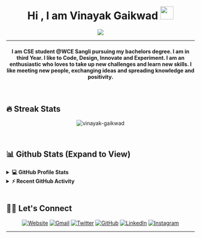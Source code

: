 
<h1 align="center">Hi , I am Vinayak Gaikwad <img src="https://media.giphy.com/media/hvRJCLFzcasrR4ia7z/giphy.gif" width="35"></h1>
<p align="center">
  <a href="https://github.com/DenverCoder1/readme-typing-svg"><img src="https://readme-typing-svg.herokuapp.com?color=%23F7F7F7&size=25&lines=Computer+Science+Student;Full+Stack+Web+Developer;DS+%7C+AI+%7C+Opensource+Enthusiast;Reader"></a>
</p>
<hr/>
<h4 align="center">I am CSE student @WCE Sangli pursuing my bachelors degree. I am in third Year. I like to Code, Design, Innovate and Experiment. I am an enthusiastic who loves to take up new challenges and learn new skills. I like meeting new people, exchanging ideas and spreading knowledge and positivity.</h4>
<br>

## 🔥 Streak Stats
<p align="center"><img src="https://github-readme-streak-stats.herokuapp.com/?user=vinayak-gaikwad&theme=algolia" alt="vinayak-gaikwad"  /></p>

<br/>

## 📊 Github Stats (Expand to View) 

<details> 
  <summary><b>💻 GitHub Profile Stats</b></summary>
  <br/>
  <p align="center">
    <a href="https://github.com/anuraghazra/github-readme-stats"><img alt="Vinayak's Github Stats" src="https://github-readme-stats.vercel.app/api?username=vinayak-gaikwad&show_icons=true&count_private=true&theme=algolia" height="192px"/></a>
<br/>
  &nbsp;
	  <img src="https://github-readme-stats.vercel.app/api/top-langs?username=vinayak-gaikwad&show_icons=true&locale=en&layout=compact&theme=algolia" alt="vinayak-gaikwad" height="192px"/>
  <br/>
  <b>Note:</b> Top languages is only a metric of the languages my public code consists of and doesn't reflect experience or skill level.
  </p>
</details>


<details>
  <summary><b>⚡ Recent GitHub Activity</b></summary>
  <br/>
   <a href="https://github.com/vinayak-gaikwad"><img alt="Vinayak's Activity Graph" src="https://activity-graph.herokuapp.com/graph?username=vinayak-gaikwad&custom_title=Vinayak%20Gaikwad's%20Contribution%20Graph&theme=react-dark" /></a>
  <br/>

</details>

<br/>

## 🙋‍♀️ Let's Connect
<p align="center">
  <a href="https://vinayakgaikwad.live/"><img src="https://img.icons8.com/bubbles/50/000000/web.png" alt="Website"/></a>
	<a href="mailto:gaikwadvinayak291@gmail.com"><img src="https://img.icons8.com/bubbles/50/000000/gmail.png" alt="Gmail"/></a>
  <a href="https://twitter.com/Vinayak__G"><img src="https://img.icons8.com/bubbles/50/000000/twitter.png" alt="Twitter"/></a>
	<a href="https://github.com/vinayak-gaikwad"><img src="https://img.icons8.com/bubbles/50/000000/github.png" alt="GitHub"/></a>
	<a href="https://www.linkedin.com/in/vinayak-gaikwad291/"><img src="https://img.icons8.com/bubbles/50/000000/linkedin.png" alt="LinkedIn"/></a>
	<a href="https://www.instagram.com/vinayak._.gaikwad/"><img src="https://img.icons8.com/bubbles/50/000000/instagram.png" alt="Instagram"/></a>
	
	
</p>

<hr/>
